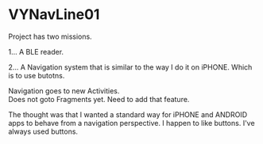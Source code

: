 # VYNavLine01

Project has two missions.

1...  A BLE reader.

2...  A Navigation system that is similar to the way I do it on iPHONE.
Which is to use butotns.

Navigation goes to new Activities.  
Does not goto Fragments yet.  Need to add that feature.


The thought was that I wanted a standard way for iPHONE and ANDROID apps to behave from a navigation perspective.
I happen to like buttons.  I've always used buttons.  

